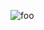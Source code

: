 
![foo](https://github.com/nx-appbuild-hub/MindMaster.AppImage//actions/workflows/makefile.yml/badge.svg)
